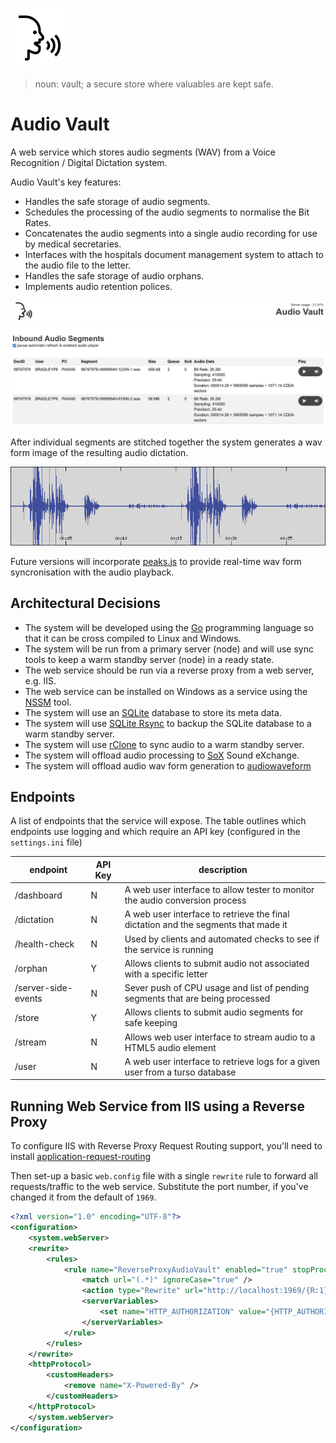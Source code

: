 ![Audio Vault](/assets/logo.png?raw=true)

> noun: vault; a secure store where valuables are kept safe.

# Audio Vault

A web service which stores audio segments (WAV) from a Voice Recognition / Digital Dictation system.

Audio Vault's key features:

- Handles the safe storage of audio segments.
- Schedules the processing of the audio segments to normalise the Bit Rates.
- Concatenates the audio segments into a single audio recording for use by medical secretaries.
- Interfaces with the hospitals document management system to attach to the audio file to the letter.
- Handles the safe storage of audio orphans.
- Implements audio retention polices.

![Audio Vault](/assets/screenshot.png?raw=true)

After individual segments are stitched together the system generates a wav form image of the resulting audio dictation.

![Audio Vault](/assets/audiowaveform.png?raw=true)

Future versions will incorporate [peaks.js](https://github.com/bbc/peaks.js) to provide real-time wav form syncronisation with the audio playback.

## Architectural Decisions

- The system will be developed using the [Go](https://go.dev/) programming language so that it can be cross compiled to Linux and Windows.
- The system will be run from a primary server (node) and will use sync tools to keep a warm standby server (node) in a ready state.
- The web service should be run via a reverse proxy from a web server, e.g. IIS.
- The web service can be installed on Windows as a service using the [NSSM](https://nssm.cc/) tool.
- The system will use an [SQLite](https://www.sqlite.org/) database to store its meta data.
- The system will use [SQLite Rsync](https://www.sqlite.org/rsync.html) to backup the SQLite database to a warm standby server.
- The system will use [rClone](https://rclone.org/local/) to sync audio to a warm standby server.
- The system will offload audio processing to [SoX](https://linux.die.net/man/1/sox) Sound eXchange.
- The system will offload audio wav form generation to [audiowaveform](https://github.com/bbc/audiowaveform)


## Endpoints

A list of endpoints that the service will expose.
The table outlines which endpoints use logging and which require an API key (configured in the `settings.ini` file)

| endpoint            | API Key | description                                                                       |
| ------------------- |---------|---------------------------------------------------------------------------------- |
| /dashboard          | N       | A web user interface to allow tester to monitor the audio conversion process      |
| /dictation          | N       | A web user interface to retrieve the final dictation and the segments that made it|
| /health-check       | N       | Used by clients and automated checks to see if the service is running             |
| /orphan             | Y       | Allows clients to submit audio not associated with a specific letter              |
| /server-side-events | N       | Sever push of CPU usage and list of pending segments that are being processed     |
| /store              | Y       | Allows clients to submit audio segments for safe keeping                          |
| /stream             | N       | Allows web user interface to stream audio to a HTML5 audio element                |
| /user               | N       | A web user interface to retrieve logs for a given user from a turso database      |


## Running Web Service from IIS using a Reverse Proxy
 
To configure IIS with Reverse Proxy Request Routing support, you'll need to install
[application-request-routing](https://iis-umbraco.azurewebsites.net/downloads/microsoft/application-request-routing)
 
Then set-up a basic `web.config` file with a single `rewrite` rule to forward all requests/traffic to the web service.
Substitute the port number, if you've changed it from the default of `1969`.

```xml
<?xml version="1.0" encoding="UTF-8"?>
<configuration>
    <system.webServer>
    <rewrite>
        <rules>
            <rule name="ReverseProxyAudioVault" enabled="true" stopProcessing="true">
                <match url="(.*)" ignoreCase="true" />
                <action type="Rewrite" url="http://localhost:1969/{R:1}" />
                <serverVariables>
                    <set name="HTTP_AUTHORIZATION" value="{HTTP_AUTHORIZATION}" />
                </serverVariables>
            </rule>
        </rules>
    </rewrite>
    <httpProtocol>
        <customHeaders>
            <remove name="X-Powered-By" />
        </customHeaders>
    </httpProtocol>
    </system.webServer>
</configuration>
```
